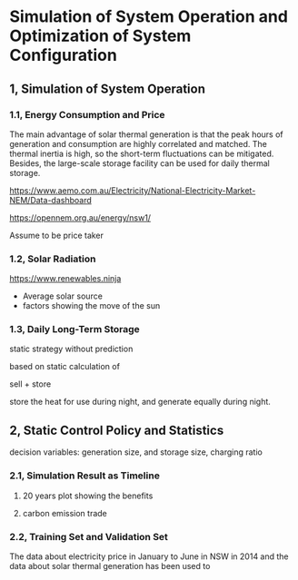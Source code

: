 
# Simulation of System Operation and Optimization of System Configuration

## 1, Simulation of System Operation

### 1.1, Energy Consumption and Price

The main advantage of solar thermal generation is that the peak hours of generation and consumption are highly correlated and matched. The thermal inertia is high, so the short-term fluctuations can be mitigated. Besides, the large-scale storage facility can be used for daily thermal storage.

<https://www.aemo.com.au/Electricity/National-Electricity-Market-NEM/Data-dashboard>

<https://opennem.org.au/energy/nsw1/>

Assume to be price taker

### 1.2, Solar Radiation

<https://www.renewables.ninja>

- Average solar source
- factors showing the move of the sun

### 1.3, Daily Long-Term Storage

static strategy without prediction

based on static calculation of

sell + store

store the heat for use during night, and generate equally during night.

## 2, Static Control Policy and Statistics

decision variables: generation size, and storage size, charging ratio

### 2.1, Simulation Result as Timeline

1. 20 years plot showing the benefits

2. carbon emission trade

### 2.2, Training Set and Validation Set

The data about electricity price in January to June in NSW in 2014 and the data about solar thermal generation has been used to 
